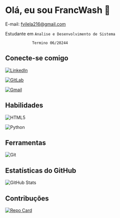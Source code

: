 # Olá, eu sou FrancWash 🤝
E-mail: fvilela216@gmail.com

 Estudante em `Analise e Desenvolvimento de Sistema`

                Termino 06/20244

## Conecte-se comigo
[![LinkedIn](https://img.shields.io/badge/LinkedIn-0077B5?style=for-the-badge&logo=linkedin&logoColor=white)](https://www.linkedin.com/in/franc-washington-vilela-12446016a/)

[![GitLab](https://img.shields.io/badge/GitLab-330F63?style=for-the-badge&logo=gitlab&logoColor=white)](https://gitlab.com/SEUUSERNAMFrancWash)

[![Gmail](https://img.shields.io/badge/Gmail-333333?style=for-the-badge&logo=gmail&logoColor=red)](mailto:fvilela216@gmail.com)



## Habilidades

![HTML5](https://img.shields.io/badge/HTML5-E34F26?style=for-the-badge&logo=html5&logoColor=white)

![Python](https://img.shields.io/badge/python-3670A0?style=for-the-badge&logo=python&logoColor=ffdd54)


## Ferramentas

![Git](https://img.shields.io/badge/GIT-E44C30?style=for-the-badge&logo=git&logoColor=white)


## Estatísticas do GitHub 

![GitHub Stats](https://github-readme-stats.vercel.app/api?username=FrancWash&theme=transparent&bg_color=000&border_color=30A3DC&show_icons=true&icon_color=30A3DC&title_color=E94D5F&text_color=ABC)


## Contribuções

[![Repo Card](https://github-readme-stats.vercel.app/api/pin/?username=FrancWash&repo=dio-lab-open-source&bg_color=000&border_color=30A3DC&show_icons=true&icon_color=30A3DC&title_color=E94D5F&text_color=FFF)](https://github.com/FrancWash/dio-lab-open-source)   
